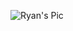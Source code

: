 ![Ryan's Pic](https://user-images.githubusercontent.com/24976000/100672399-e4339f80-332f-11eb-8651-f69b904f009a.jpg)
